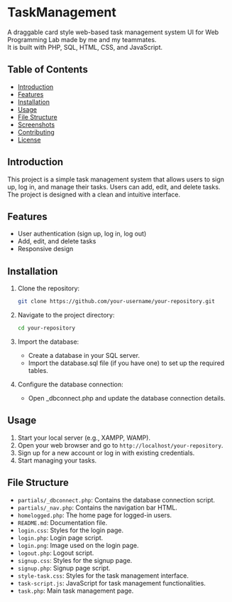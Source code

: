 # TaskManagement

A draggable card style web-based task management system UI for Web Programming Lab made by me and my teammates. <br>
It is built with PHP, SQL, HTML, CSS, and JavaScript.

## Table of Contents

- [Introduction](#introduction)
- [Features](#features)
- [Installation](#installation)
- [Usage](#usage)
- [File Structure](#file-structure)
- [Screenshots](#screenshots)
- [Contributing](#contributing)
- [License](#license)

## Introduction

This project is a simple task management system that allows users to sign up, log in, and manage their tasks. Users can add, edit, and delete tasks. The project is designed with a clean and intuitive interface.

## Features

- User authentication (sign up, log in, log out)
- Add, edit, and delete tasks
- Responsive design

## Installation

1. Clone the repository:
   ```sh
   git clone https://github.com/your-username/your-repository.git
   ```

2. Navigate to the project directory:
   ```sh
   cd your-repository
   ```

3. Import the database:
   
   - Create a database in your SQL server.
   - Import the database.sql file (if you have one) to set up the required tables.

4. Configure the database connection:
   - Open _dbconnect.php and update the database connection details.

## Usage

1. Start your local server (e.g., XAMPP, WAMP).
2. Open your web browser and go to `http://localhost/your-repository`.
3. Sign up for a new account or log in with existing credentials.
4. Start managing your tasks.

## File Structure

- `partials/_dbconnect.php`: Contains the database connection script.
- `partials/_nav.php`: Contains the navigation bar HTML.
- `homelogged.php`: The home page for logged-in users.
- `README.md`: Documentation file.
- `login.css`: Styles for the login page.
- `login.php`: Login page script.
- `login.png`: Image used on the login page.
- `logout.php`: Logout script.
- `signup.css`: Styles for the signup page.
- `signup.php`: Signup page script.
- `style-task.css`: Styles for the task management interface.
- `task-script.js`: JavaScript for task management functionalities.
- `task.php`: Main task management page.


